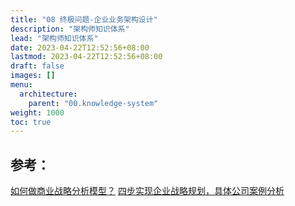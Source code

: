 ```yaml
---
title: "08 终极问题-企业业务架构设计"
description: "架构师知识体系"
lead: "架构师知识体系"
date: 2023-04-22T12:52:56+08:00
lastmod: 2023-04-22T12:52:56+08:00
draft: false
images: []
menu:
  architecture:
    parent: "00.knowledge-system"
weight: 1000
toc: true
---
```


## 参考：
[如何做商业战略分析模型？](https://zhuanlan.zhihu.com/p/66846954)
[四步实现企业战略规划，具体公司案例分析](https://zhuanlan.zhihu.com/p/58432339)
